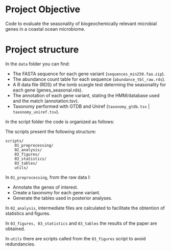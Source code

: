 # Project Objective

Code to evaluate the seasonality of biogeochemically relevant microbial genes in a coastal ocean microbiome. 

# Project structure 
In the `data` folder you can find: 

- The FASTA sequence for each gene variant (`sequences_min250.faa.zip`).
- The abundance count table for each sequence (`abundance_tbl_raw.rds`).
- A R data file (RDS) of the lomb scargle test determing the seasonality for each gene (genes_seasonal.rds).
- The annotation of each gene variant, stating the HMM/database used and the match (annotation.tsv).
- Taxonomy performed with GTDB and Uniref (`taxonomy_gtdb.tsv` | `taxonomy_uniref.tsv`). 

In the script folder the code is organized as follows: 

The scripts present the following structure:

```
scripts/
    01_preprocessing/
    02_analysis/
    03_figures/
    03_statistics/
    03_tables/
    utils/
```

In `01_preprocessing`, from the raw data I:
- Annotate the genes of interest.
- Create a taxonomy for each gene variant.
- Generate the tables used in posterior analyses.

In `02_analysis`, intermediate files are calculated to facilitate the obtention of statistics and figures.

In `03_figures, 03_statistics` and `03_tables` the results of the paper are obtained.

In `utils` there are scripts called from the `03_figures` script to avoid redundancies.
